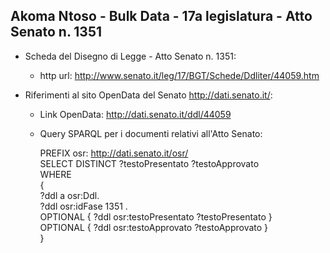 ## Akoma Ntoso - Bulk Data - 17a legislatura - Atto Senato n. 1351 ##

* Scheda del Disegno di Legge - Atto Senato n. 1351:
	* http url: http://www.senato.it/leg/17/BGT/Schede/Ddliter/44059.htm

* Riferimenti al sito OpenData del Senato http://dati.senato.it/:
	* Link OpenData: http://dati.senato.it/ddl/44059
	* Query SPARQL per i documenti relativi all'Atto Senato:

        PREFIX osr: <http://dati.senato.it/osr/>  
		SELECT DISTINCT ?testoPresentato ?testoApprovato  
		WHERE  
		{  
		    ?ddl a osr:Ddl.  
		    ?ddl osr:idFase 1351 .  
		    OPTIONAL { ?ddl osr:testoPresentato ?testoPresentato }  
		    OPTIONAL { ?ddl osr:testoApprovato ?testoApprovato }  
		}
		